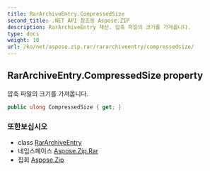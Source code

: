 ```yaml
---
title: RarArchiveEntry.CompressedSize
second_title: .NET API 참조용 Aspose.ZIP
description: RarArchiveEntry 재산. 압축 파일의 크기를 가져옵니다.
type: docs
weight: 10
url: /ko/net/aspose.zip.rar/rararchiveentry/compressedsize/
---
```

## RarArchiveEntry.CompressedSize property

압축 파일의 크기를 가져옵니다.

```csharp
public ulong CompressedSize { get; }
```

### 또한보십시오

* class [RarArchiveEntry](../)
* 네임스페이스 [Aspose.Zip.Rar](../../rararchiveentry/)
* 집회 [Aspose.Zip](../../../)


